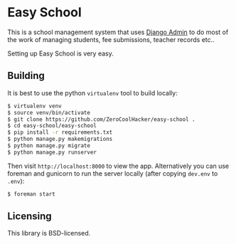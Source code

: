 # Easy School

This is a school management system that uses
[Django Admin](https://www.google.com/search?client=opera&q=django+admin&sourceid=opera&ie=UTF-8&oe=UTF-8) to 
do most of the work of managing students, fee submissions, teacher records etc..

Setting up Easy School is very easy.

## Building

It is best to use the python `virtualenv` tool to build locally:

```sh
$ virtualenv venv
$ source venv/bin/activate
$ git clone https://github.com/ZeroCoolHacker/easy-school .
$ cd easy-school/easy-school
$ pip install -r requirements.txt
$ python manage.py makemigrations
$ python manage.py migrate
$ python manage.py runserver
```

Then visit `http://localhost:8000` to view the app. Alternatively you
can use foreman and gunicorn to run the server locally (after copying
`dev.env` to `.env`):

```sh
$ foreman start
```
## Licensing

This library is BSD-licensed.

